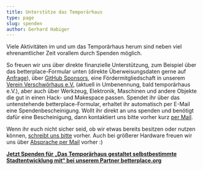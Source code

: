 ```yaml
---
title: Unterstütze das Temporärhaus
type: page
slug: spenden
author: Gerhard Habiger
---
```

Viele Aktivitäten im und um das Temporärhaus herum sind neben viel ehrenamtlicher Zeit vorallem durch Spenden möglich.

So freuen wir uns über direkte finanzielle Unterstützung, zum Beispiel über das betterplace-Formular unten (direkte Überweisungsdaten gerne auf [Anfrage](/kontakt/)), über [GitHub Sponsors](https://github.com/sponsors/temporaerhaus), eine Fördermitgliedschaft in unserem [Verein Verschwörhaus e.V.](/verein/) (aktuell in Umbenennung, bald temporärhaus e.V.), aber auch über Werkzeug, Elektronik, Maschinen und andere Objekte die gut in einen Hack- und Makespace passen. Spendet ihr über das untenstehende betterplace-Formular, erhaltet ihr automatisch per E-Mail eine Spendenbescheinigung.
Wollt ihr direkt an uns spenden und benötigt dafür eine Bescheinigung, dann kontaktiert uns bitte vorher kurz [per Mail](/verein/).

Wenn ihr euch nicht sicher seid, ob wir etwas bereits besitzen oder nutzen können, [schreibt uns bitte](/kontakt/) vorher. Auch bei größerer Hardware freuen wir uns über [Absprache per Mail](/kontakt/) vorher :)

<script type="text/javascript">
  var _bp_iframe        = _bp_iframe || {};
  _bp_iframe.project_id = 85727; /* REQUIRED */
  _bp_iframe.lang       = 'de'; /* Language of the form */
  _bp_iframe.width = 600; /* Custom iframe-tag-width, integer */
  _bp_iframe.color = '6c9c2e'; /* Button and banderole color, hex without "#" */
  _bp_iframe.background_color = 'ffffff'; /* Background-color, hex without "#" */
  _bp_iframe.default_amount = 50; /* Donation-amount, integer 1-99 */
  _bp_iframe.recurring_interval = 'single'; /* Interval for recurring donations, string out of single, monthly und yearly */
  _bp_iframe.bottom_logo = true;
  (function() {
    var bp = document.createElement('script'); bp.type = 'text/javascript'; bp.async = true;
    bp.src = 'https://betterplace-assets.betterplace.org/assets/load_donation_iframe.js';
    var s = document.getElementsByTagName('script')[0]; s.parentNode.insertBefore(bp, s);
  })();
</script>

<div id="betterplace_donation_iframe" style="background: transparent url('https://www.betterplace.org/assets/new_spinner.gif') 275px 20px no-repeat;"><strong><a href="https://www.betterplace.org/de/donate/platform/projects/85727-das-temporaerhaus-gestaltet-selbstbestimmte-stadtentwicklung-mit">Jetzt Spenden für „Das Temporärhaus gestaltet selbstbestimmte Stadtentwicklung mit“ bei unserem Partner betterplace.org</a></strong></div>
